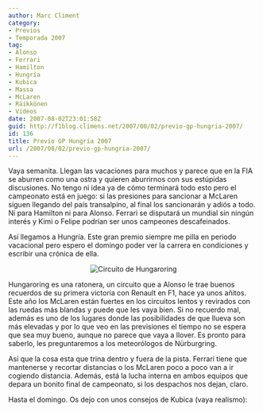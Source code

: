 ```yaml
---
author: Marc Climent
category:
- Previos
- Temporada 2007
tag:
- Alonso
- Ferrari
- Hamilton
- Hungría
- Kubica
- Massa
- McLaren
- Räikkönen
- Videos
date: 2007-08-02T23:01:58Z
guid: http://f1blog.climens.net/2007/08/02/previo-gp-hungria-2007/
id: 136
title: Previo GP Hungría 2007
url: /2007/08/02/previo-gp-hungria-2007/
---
```


Vaya semanita. Llegan las vacaciones para muchos y parece que en la FIA se aburren como una ostra y quieren aburrirnos con sus estúpidas discusiones. No tengo ni idea ya de cómo terminará todo esto pero el campeonato está en juego: si las presiones para sancionar a McLaren siguen llegando del país transalpino, al final los sancionarán y adiós a todo. Ni para Hamilton ni para Alonso. Ferrari se disputará un mundial sin ningún interés y Kimi o Felipe podrían ser unos campeones descafeinados.

Así llegamos a Hungría. Este gran premio siempre me pilla en periodo vacacional pero espero el domingo poder ver la carrera en condiciones y escribir una crónica de ella.

<p align="center">
  <img src="http://f1blog.climens.net/files/2007/08/hungria20071.png" alt="Circuito de Hungaroring" />
</p>

Hungaroring es una ratonera, un circuito que a Alonso le trae buenos recuerdos de su primera victoria con Renault en F1, hace ya unos añitos. Este año los McLaren están fuertes en los circuitos lentos y revirados con las ruedas más blandas y puede que les vaya bien. Si no recuerdo mal, además es uno de los lugares donde las posibilidades de que llueva son más elevadas y por lo que veo en las previsiones el tiempo no se espera que sea muy bueno, aunque no parece que vaya a llover. Es pronto para saberlo, les preguntaremos a los meteorólogos de Nürburgring.

Así que la cosa esta que trina dentro y fuera de la pista. Ferrari tiene que mantenerse y recortar distancias o los McLaren poco a poco van a ir cogiendo distancia. Además, está la lucha interna en ambos equipos que depara un bonito final de campeonato, si los despachos nos dejan, claro.

Hasta el domingo. Os dejo con unos consejos de Kubica (vaya realismo):

<p align="center">